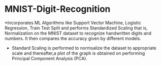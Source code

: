 # MNIST-Digit-Recognition
*Incorporates ML Algorithms like Support Vector Machine, Logistic Regression, Train Test Split and performs Standardized Scaling that is, Normalization on the MNIST dataset to recognize handwritten digits and numbers. It then compares the accuracy given by different models.
* Standard Scaling is performed to normsalize the dataset to appropriate scale and thereafter,a plot of the graph is obtained on performing Principal Component Analysis (PCA).
